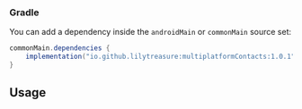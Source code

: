 ### Gradle

You can add a dependency inside the `androidMain` or `commonMain` source set:
```gradle
commonMain.dependencies {
    implementation("io.github.lilytreasure:multiplatformContacts:1.0.1")
}
```
## Usage
